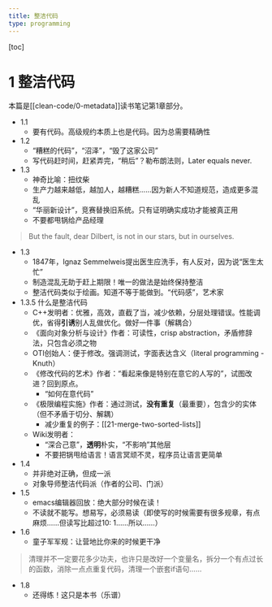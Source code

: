 ```yaml
---
title: 整洁代码
type: programming
---
```


[toc]
# 1 整洁代码
本篇是[[clean-code/0-metadata]]读书笔记第1章部分。
- 1.1
  - 要有代码。高级规约本质上也是代码。因为总需要精确性
- 1.2
  - “糟糕的代码”，“沼泽”，“毁了这家公司”
  - 写代码赶时间，赶紧弄完，“稍后”？勒布朗法则，Later equals never.
- 1.3
  - 神奇比喻：扭纹柴
  - 生产力越来越低，越加人，越糟糕……因为新人不知道规范，造成更多混乱
  - “华丽新设计”，竞赛替换旧系统。只有证明确实成功才能被真正用
  - 不要都甩锅给产品经理
> But the fault, dear Dilbert, is not in our stars, but in ourselves.

- 1.3
  - 1847年，Ignaz Semmelweis提出医生应洗手，有人反对，因为说“医生太忙”
  - 制造混乱无助于赶上期限！唯一的做法是始终保持整洁
  - 整洁代码类似于绘画。知道不等于能做到。“代码感”，艺术家
- 1.3.5 什么是整洁代码
  - C++发明者：优雅，高效，直截了当，减少依赖，分层处理错误。性能调优，省得**引诱**别人乱做优化。做好一件事（解耦合）
  - 《面向对象分析与设计》作者：可读性，crisp abstraction，矛盾修辞法，只包含必须之物
  - OTI创始人：便于修改。强调测试，字面表达含义（literal programming - Knuth）
  - 《修改代码的艺术》作者：“看起来像是特别在意它的人写的”，试图改进？回到原点。
    - “如何在意代码”
  - 《极限编程实施》作者：通过测试，**没有重复**（最重要），包含少的实体（但不矛盾于切分、解耦）
    - 减少重复的例子：[[21-merge-two-sorted-lists]]
  - Wiki发明者：
    - “深合己意”，**透明**朴实，“不影响”其他层
    - 不要把锅甩给语言！语言冥顽不灵，程序员让语言更简单
- 1.4
  - 并非绝对正确，但成一派
  - 对象导师整洁代码派（作者的公司、门派）
- 1.5
  - emacs编辑器回放：绝大部分时候在读！
  - 不读就不能写。想易写，必须易读（即使写的时候需要有很多规章，有点麻烦……但读写比超过10: 1……所以……）
- 1.6
  - 童子军军规：让营地比你来的时候更干净
> 清理并不一定要花多少功夫，也许只是改好一个变量名，拆分一个有点过长的函数，消除一点点重复代码，清理一个嵌套if语句……

- 1.8
  - 还得练！这只是本书（乐谱）